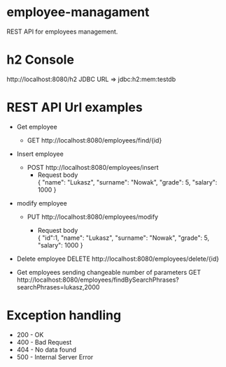 
# employee-managament
REST API for employees management.

# h2 Console
http://localhost:8080/h2
JDBC URL  =>  jdbc:h2:mem:testdb

# REST API Url examples

 * Get  employee
    * GET http://localhost:8080/employees/find/{id}
    
    
  * Insert employee
    * POST http://localhost:8080/employees/insert
      * Request body     
        {
            "name": "Lukasz",
            "surname": "Nowak",
            "grade": 5,
            "salary": 1000
        }
        
  * modify employee
    * PUT http://localhost:8080/employees/modify        
        
      * Request body     
        {
            "id":1,
            "name": "Lukasz",
            "surname": "Nowak",
            "grade": 5,
            "salary": 1000
        }
        
  * Delete employee
    DELETE http://localhost:8080/employees/delete/{id}
    
  * Get employees sending changeable number of parameters
    GET  http://localhost:8080/employees/findBySearchPhrases?searchPhrases=lukasz,2000
    
# Exception handling
  * 200 - OK
  * 400 - Bad Request
  * 404 - No data found
  * 500 - Internal Server Error

